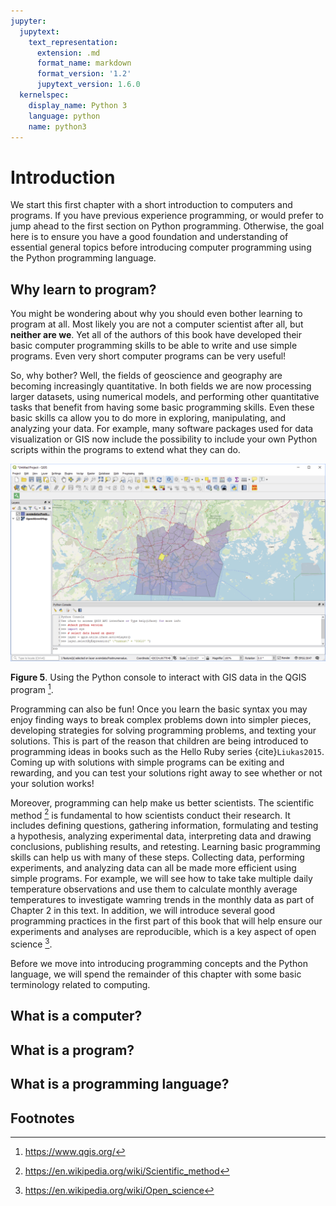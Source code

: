 ```yaml
---
jupyter:
  jupytext:
    text_representation:
      extension: .md
      format_name: markdown
      format_version: '1.2'
      jupytext_version: 1.6.0
  kernelspec:
    display_name: Python 3
    language: python
    name: python3
---
```


# Introduction

We start this first chapter with a short introduction to computers and programs. If you have previous experience programming, or would prefer to jump ahead to the first section on Python programming. Otherwise, the goal here is to ensure you have a good foundation and understanding of essential general topics before introducing computer programming using the Python programming language.

## Why learn to program?

You might be wondering about why you should even bother learning to program at all. Most likely you are not a computer scientist after all, but **neither are we**. Yet all of the authors of this book have developed their basic computer programming skills to be able to write and use simple programs. Even very short computer programs can be very useful!

So, why bother? Well, the fields of geoscience and geography are becoming increasingly quantitative. In both fields we are now processing larger datasets, using numerical models, and performing other quantitative tasks that benefit from having some basic programming skills. Even these basic skills ca allow you to do more in exploring, manipulating, and analyzing your data. For example, many software packages used for data visualization or GIS now include the possibility to include your own Python scripts within the programs to extend what they can do.

![Python prompt in the QGIS program](../img/QGIS-Python.png)

**Figure 5**. Using the Python console to interact with GIS data in the QGIS program [^qgis].

Programming can also be fun! Once you learn the basic syntax you may enjoy finding ways to break complex problems down into simpler pieces, developing strategies for solving programming problems, and texting your solutions. This is part of the reason that children are being introduced to programming ideas in books such as the Hello Ruby series {cite}`Liukas2015`. Coming up with solutions with simple programs can be exiting and rewarding, and you can test your solutions right away to see whether or not your solution works!

Moreover, programming can help make us better scientists. The scientific method [^sci_method] is fundamental to how scientists conduct their research. It includes defining questions, gathering information, formulating and testing a hypothesis, analyzing experimental data, interpreting data and drawing conclusions, publishing results, and retesting. Learning basic programming skills can help us with many of these steps. Collecting data, performing experiments, and analyzing data can all be made more efficient using simple programs. For example, we will see how to take take multiple daily temperature observations and use them to calculate monthly average temperatures to investigate wamring trends in the monthly data as part of Chapter 2 in this text. In addition, we will introduce several good programming practices in the first part of this book that will help ensure our experiments and analyses are reproducible, which is a key aspect of open science [^open_sci].

Before we move into introducing programming concepts and the Python language, we will spend the remainder of this chapter with some basic terminology related to computing.

<!-- #region -->
## What is a computer?



## What is a program?

## What is a programming language?

<!-- #endregion -->

## Footnotes

[^open_sci]: <https://en.wikipedia.org/wiki/Open_science>
[^qgis]: <https://www.qgis.org/>
[^sci_method]: <https://en.wikipedia.org/wiki/Scientific_method>
